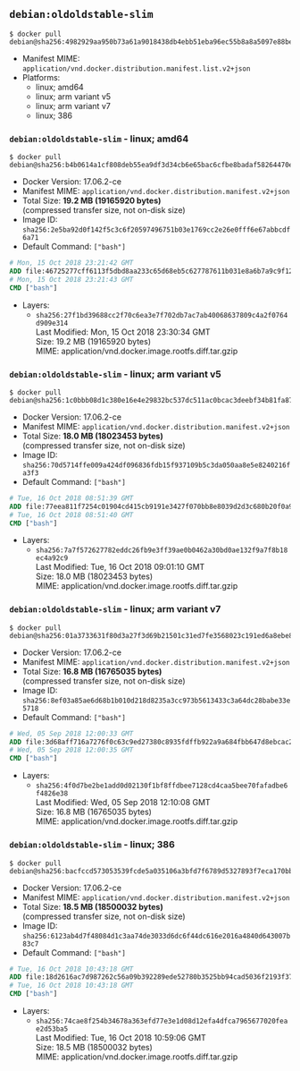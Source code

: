 ## `debian:oldoldstable-slim`

```console
$ docker pull debian@sha256:4982929aa950b73a61a9018438db4ebb51eba96ec55b8a8a5097e88be993c627
```

-	Manifest MIME: `application/vnd.docker.distribution.manifest.list.v2+json`
-	Platforms:
	-	linux; amd64
	-	linux; arm variant v5
	-	linux; arm variant v7
	-	linux; 386

### `debian:oldoldstable-slim` - linux; amd64

```console
$ docker pull debian@sha256:b4b0614a1cf808deb55ea9df3d34cb6e65bac6cfbe8badaf58264470ef4d9771
```

-	Docker Version: 17.06.2-ce
-	Manifest MIME: `application/vnd.docker.distribution.manifest.v2+json`
-	Total Size: **19.2 MB (19165920 bytes)**  
	(compressed transfer size, not on-disk size)
-	Image ID: `sha256:2e5ba92d0f142f5c3c6f20597496751b03e1769cc2e26e0fff6e67abbcdf6a71`
-	Default Command: `["bash"]`

```dockerfile
# Mon, 15 Oct 2018 23:21:42 GMT
ADD file:46725277cff6113f5dbd8aa233c65d68eb5c627787611b031e8a6b7a9c9f1202 in / 
# Mon, 15 Oct 2018 23:21:43 GMT
CMD ["bash"]
```

-	Layers:
	-	`sha256:27f1bd39688cc2f70c6ea3e7f702db7ac7ab40068637809c4a2f0764d909e314`  
		Last Modified: Mon, 15 Oct 2018 23:30:34 GMT  
		Size: 19.2 MB (19165920 bytes)  
		MIME: application/vnd.docker.image.rootfs.diff.tar.gzip

### `debian:oldoldstable-slim` - linux; arm variant v5

```console
$ docker pull debian@sha256:1c0bbb08d1c380e16e4e29832bc537dc511ac0bcac3deebf34b81fa8797cf604
```

-	Docker Version: 17.06.2-ce
-	Manifest MIME: `application/vnd.docker.distribution.manifest.v2+json`
-	Total Size: **18.0 MB (18023453 bytes)**  
	(compressed transfer size, not on-disk size)
-	Image ID: `sha256:70d5714ffe009a424df096836fdb15f937109b5c3da050aa8e5e8240216fa3f3`
-	Default Command: `["bash"]`

```dockerfile
# Tue, 16 Oct 2018 08:51:39 GMT
ADD file:77eea811f7254c01904cd415cb9191e3427f070bb8e8039d2d3c680b20f0a965 in / 
# Tue, 16 Oct 2018 08:51:40 GMT
CMD ["bash"]
```

-	Layers:
	-	`sha256:7a7f572627782eddc26fb9e3ff39ae0b0462a30bd0ae132f9a7f8b18ec4a92c9`  
		Last Modified: Tue, 16 Oct 2018 09:01:10 GMT  
		Size: 18.0 MB (18023453 bytes)  
		MIME: application/vnd.docker.image.rootfs.diff.tar.gzip

### `debian:oldoldstable-slim` - linux; arm variant v7

```console
$ docker pull debian@sha256:01a3733631f80d3a27f3d69b21501c31ed7fe3568023c191ed6a8ebe8e9fc09f
```

-	Docker Version: 17.06.2-ce
-	Manifest MIME: `application/vnd.docker.distribution.manifest.v2+json`
-	Total Size: **16.8 MB (16765035 bytes)**  
	(compressed transfer size, not on-disk size)
-	Image ID: `sha256:8ef03a85ae6d68b1b010d218d8235a3cc973b5613433c3a64dc28babe33e5718`
-	Default Command: `["bash"]`

```dockerfile
# Wed, 05 Sep 2018 12:00:33 GMT
ADD file:3d68aff716a7276f0c63c9ed27380c8935fdffb922a9a684fbb647d8ebcac241 in / 
# Wed, 05 Sep 2018 12:00:35 GMT
CMD ["bash"]
```

-	Layers:
	-	`sha256:4f0d7be2be1add0d02130f1bf8ffdbee7128cd4caa5bee70fafadbe6f4826e38`  
		Last Modified: Wed, 05 Sep 2018 12:10:08 GMT  
		Size: 16.8 MB (16765035 bytes)  
		MIME: application/vnd.docker.image.rootfs.diff.tar.gzip

### `debian:oldoldstable-slim` - linux; 386

```console
$ docker pull debian@sha256:bacfccd573053539fcde5a035106a3bfd7f6789d5327893f7eca170bbcd2dea6
```

-	Docker Version: 17.06.2-ce
-	Manifest MIME: `application/vnd.docker.distribution.manifest.v2+json`
-	Total Size: **18.5 MB (18500032 bytes)**  
	(compressed transfer size, not on-disk size)
-	Image ID: `sha256:6123ab4d7f48084d1c3aa74de3033d6dc6f44dc616e2016a4840d643007b83c7`
-	Default Command: `["bash"]`

```dockerfile
# Tue, 16 Oct 2018 10:43:18 GMT
ADD file:18d2616ac7d987262c56a09b392289ede52780b3525bb94cad5036f2193f37c6 in / 
# Tue, 16 Oct 2018 10:43:18 GMT
CMD ["bash"]
```

-	Layers:
	-	`sha256:74cae8f254b34678a363efd77e3e1d08d12efa4dfca7965677020feae2d53ba5`  
		Last Modified: Tue, 16 Oct 2018 10:59:06 GMT  
		Size: 18.5 MB (18500032 bytes)  
		MIME: application/vnd.docker.image.rootfs.diff.tar.gzip

